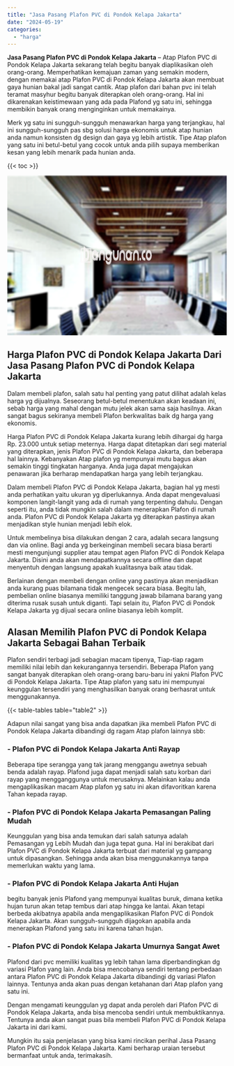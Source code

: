 ```yaml
---
title: "Jasa Pasang Plafon PVC di Pondok Kelapa Jakarta"
date: "2024-05-19"
categories: 
  - "harga"
---
```


**Jasa Pasang Plafon PVC di Pondok Kelapa Jakarta** – Atap Plafon PVC di Pondok Kelapa Jakarta sekarang telah begitu banyak diaplikasikan oleh orang-orang. Memperhatikan kemajuan zaman yang semakin modern, dengan memakai atap Plafon PVC di Pondok Kelapa Jakarta akan membuat gaya hunian bakal jadi sangat cantik. Atap plafon dari bahan pvc ini telah teramat masyhur begitu banyak diterapkan oleh orang-orang. Hal ini dikarenakan keistimewaan yang ada pada Plafond yg satu ini, sehingga membikin banyak orang menginginkan untuk memakainya.

Merk yg satu ini sungguh-sungguh menawarkan harga yang terjangkau, hal ini sungguh-sungguh pas sbg solusi harga ekonomis untuk atap hunian anda namun konsisten dg design dan gaya yg lebih artistik. Tipe Atap plafon yang satu ini betul-betul yang cocok untuk anda pilih supaya memberikan kesan yang lebih menarik pada hunian anda.

{{< toc >}}

![Jasa Pasang Plafon PVC di Pondok Kelapa Jakarta](/images/flafond-pvc-murah13.png)

## Harga Plafon PVC di Pondok Kelapa Jakarta Dari Jasa Pasang Plafon PVC di Pondok Kelapa Jakarta

Dalam membeli plafon, salah satu hal penting yang patut dilihat adalah kelas harga yg dijualnya. Seseorang betul-betul menentukan akan keadaan ini, sebab harga yang mahal dengan mutu jelek akan sama saja hasilnya. Akan sangat bagus sekiranya membeli Plafon berkwalitas baik dg harga yang ekonomis.

Harga Plafon PVC di Pondok Kelapa Jakarta kurang lebih dihargai dg harga Rp. 23.000 untuk setiap meternya. Harga dapat ditetapkan dari segi material yang diterapkan, jenis Plafon PVC di Pondok Kelapa Jakarta, dan beberapa hal lainnya. Kebanyakan Atap plafon yg mempunyai mutu bagus akan semakin tinggi tingkatan harganya. Anda juga dapat mengajukan penawaran jika berharap mendapatkan harga yang lebih terjangkau.

Dalam membeli Plafon PVC di Pondok Kelapa Jakarta, bagian hal yg mesti anda perhatikan yaitu ukuran yg diperlukannya. Anda dapat mengevaluasi komponen langit-langit yang ada di rumah yang terpenting dahulu. Dengan seperti itu, anda tidak mungkin salah dalam menerapkan Plafon di rumah anda. Plafon PVC di Pondok Kelapa Jakarta yg diterapkan pastinya akan menjadikan style hunian menjadi lebih elok.

Untuk membelinya bisa dilakukan dengan 2 cara, adalah secara langsung dan via online. Bagi anda yg berkeinginan membeli secara biasa berarti mesti mengunjungi supplier atau tempat agen Plafon PVC di Pondok Kelapa Jakarta. Disini anda akan mendapatkannya secara offline dan dapat menyentuh dengan langsung apakah kualitasnya baik atau tidak.

Berlainan dengan membeli dengan online yang pastinya akan menjadikan anda kurang puas bilamana tidak mengecek secara biasa. Begitu lah, pembelian online biasanya memiliki tanggung jawab bilamana barang yang diterima rusak susah untuk diganti. Tapi selain itu, Plafon PVC di Pondok Kelapa Jakarta yg dijual secara online biasanya lebih komplit.

## Alasan Memilih Plafon PVC di Pondok Kelapa Jakarta Sebagai Bahan Terbaik

Plafon sendiri terbagi jadi sebagian macam tipenya, Tiap-tiap ragam memiliki nilai lebih dan kekurangannya tersendiri. Beberapa Plafon yang sangat banyak diterapkan oleh orang-orang baru-baru ini yakni Plafon PVC di Pondok Kelapa Jakarta. Tipe Atap plafon yang satu ini mempunyai keunggulan tersendiri yang menghasilkan banyak orang berhasrat untuk menggunakannya.

{{< table-tables table="table2" >}}

Adapun nilai sangat yang bisa anda dapatkan jika membeli Plafon PVC di Pondok Kelapa Jakarta dibandingi dg ragam Atap plafon lainnya sbb:

### \- Plafon PVC di Pondok Kelapa Jakarta Anti Rayap

Beberapa tipe serangga yang tak jarang menggangu awetnya sebuah benda adalah rayap. Plafond juga dapat menjadi salah satu korban dari rayap yang mengganggunya untuk merusaknya. Melainkan kalau anda mengaplikasikan macam Atap plafon yg satu ini akan difavoritkan karena Tahan kepada rayap.

### \- Plafon PVC di Pondok Kelapa Jakarta Pemasangan Paling Mudah

Keunggulan yang bisa anda temukan dari salah satunya adalah Pemasangan yg Lebih Mudah dan juga tepat guna. Hal ini berakibat dari Plafon PVC di Pondok Kelapa Jakarta terbuat dari material yg gampang untuk dipasangkan. Sehingga anda akan bisa menggunakannya tanpa memerlukan waktu yang lama.

### \- Plafon PVC di Pondok Kelapa Jakarta Anti Hujan

begitu banyak jenis Plafond yang mempunyai kualitas buruk, dimana ketika hujan turun akan tetap tembus dari atap hingga ke lantai. Akan tetapi berbeda akibatnya apabila anda mengaplikasikan Plafon PVC di Pondok Kelapa Jakarta. Akan sungguh-sungguh dijagokan apabila anda menerapkan Plafond yang satu ini karena tahan hujan.

### \- Plafon PVC di Pondok Kelapa Jakarta Umurnya Sangat Awet

Plafond dari pvc memiliki kualitas yg lebih tahan lama diperbandingkan dg variasi Plafon yang lain. Anda bisa mencobanya sendiri tentang perbedaan antara Plafon PVC di Pondok Kelapa Jakarta dibandingi dg variasi Plafon lainnya. Tentunya anda akan puas dengan ketahanan dari Atap plafon yang satu ini.

Dengan mengamati keunggulan yg dapat anda peroleh dari Plafon PVC di Pondok Kelapa Jakarta, anda bisa mencoba sendiri untuk membuktikannya. Tentunya anda akan sangat puas bila membeli Plafon PVC di Pondok Kelapa Jakarta ini dari kami.

Mungkin itu saja penjelasan yang bisa kami rincikan perihal Jasa Pasang Plafon PVC di Pondok Kelapa Jakarta. Kami berharap uraian tersebut bermanfaat untuk anda, terimakasih.
